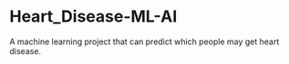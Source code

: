 # Heart_Disease-ML-AI
A machine learning project that can predict which people may get heart disease.
